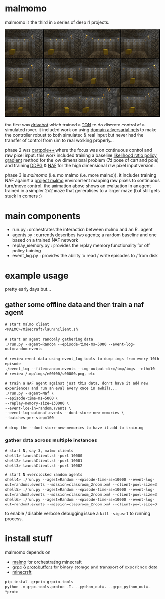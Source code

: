# malmomo

malmomo is the third in a series of deep rl projects.

![eg_rollout](eg_rollout.gif)

the first was [drivebot](http://matpalm.com/blog/drivebot/) which trained a [DQN](https://www.cs.toronto.edu/~vmnih/docs/dqn.pdf)
to do discrete control of a simulated rover. it included work on using [domain adversarial nets](https://arxiv.org/abs/1505.07818)
to make the controller robust to both simulated & real input but never had the transfer of control from sim to real working properly...

phase 2 was [cartpole++](https://github.com/matpalm/cartpoleplusplus) where the focus was on continuous control and raw pixel
input. this work included training a baseline [likelihood ratio policy gradient](http://www-anw.cs.umass.edu/~barto/courses/cs687/Policy%20Gradient-printable.pdf)
method for the low dimensional problem (7d pose of cart and pole) and training [DDPG](https://arxiv.org/abs/1509.02971) &
[NAF](https://arxiv.org/abs/1603.00748) for the high dimensional raw pixel input version.

phase 3 is *malmomo* (i.e. mo malmo (i.e. more malmo)). it includes training NAF against a [project malmo](https://github.com/Microsoft/malmo)
environment mapping raw pixels to continuous turn/move control. the animation above shows an evaluation in an agent trained in a simpler 2x2 maze that generalises
to a larger maze (but still gets stuck in corners :)

# main components

* run.py : orchestrates the interaction between malmo and an RL agent
* agents.py : currently describes two agents; a random baseline and one based on a trained NAF network
* replay_memory.py : provides the replay memory functionality for off policy training
* event_log.py : provides the ability to read / write episodes to / from disk

# example usage

pretty early days but...

## gather some offline data and then train a naf agent

```
# start malmo client
<MALMO>/Minecraft/launchClient.sh

# start an agent randomly gathering data
./run.py --agent=Random --episode-time-ms=5000 --event-log-out=random.events

# review event data using event_log tools to dump imgs from every 10th episode
./event_log --file=random.events --img-output-dir=/tmp/imgs --nth=10
# review /tmp/imgs/e00000/s00000.png, etc

# train a NAF agent against just this data, don't have it add new experiences and run an eval every once in awhile...
./run.py --agent=Naf \
--episode-time-ms=5000 \
--replay-memory-size=150000 \
--event-log-in=random.events \
--event-log-out=naf.events --dont-store-new-memories \
--batches-per-step=100

# drop the --dont-store-new-memories to have it add to training

```

### gather data across multiple instances

```
# start N, say 3, malmo clients
shell1> launchClient.sh -port 10000
shell2> launchClient.sh -port 10001
shell3> launchClient.sh -port 10002
```

```
# start N overclocked random agents
shell4> ./run.py --agent=Random --episode-time-ms=10000 --event-log-out=random1.events --mission=classroom_2room.xml --client-pool-size=3
shell5> ./run.py --agent=Random --episode-time-ms=10000 --event-log-out=random2.events --mission=classroom_2room.xml --client-pool-size=3
shell6> ./run.py --agent=Random --episode-time-ms=10000 --event-log-out=random3.events --mission=classroom_2room.xml --client-pool-size=3
```

to enable / disable verbose debugging issue a `kill -sigusr1` to running process.

# install stuff

malmomo depends on

* [malmo](https://github.com/Microsoft/malmo) for orchestrating minecraft
* [grpc](http://www.grpc.io/) & [protobuffers](https://developers.google.com/protocol-buffers/) for binary storage and transport of experience data
* [minecraft](https://minecraft.net)

```
pip install grpcio grpcio-tools
python -m grpc.tools.protoc -I. --python_out=. --grpc_python_out=. *proto
```
